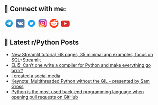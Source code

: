 ## 🔎 Connect with me:
[<img src="https://github.com/bullbesh/bullbesh/blob/main/images/Telegram.png" width="32" height="32" />](https://t.me/bullbesh)
[<img src="https://github.com/bullbesh/bullbesh/blob/main/images/VK.png" width="32" height="32" />](https://vk.com/bullbesh)
[<img src="https://github.com/bullbesh/bullbesh/blob/main/images/Twitter.png" width="32" height="32" />](https://twitter.com/bullbesh1)
[<img src="https://github.com/bullbesh/bullbesh/blob/main/images/Instagram.png" width="32" height="32" />](https://www.instagram.com/bullbesh)
[<img src="https://github.com/bullbesh/bullbesh/blob/main/images/Reddit.png" width="32" height="32" />](https://www.reddit.com/user/bullbesh)
[<img src="https://github.com/bullbesh/bullbesh/blob/main/images/YouTube.png" width="32" height="32" />](https://www.youtube.com/channel/UCtfjRs6uzgq5mfm8S06WTcg)

## 📕 Latest r/Python Posts
<!-- BLOG-POST-LIST:START -->
- [New Streamlit tutorial, 68 pages, 35 minimal app examples, focus on SQL+Streamlit](https://www.reddit.com/r/Python/comments/ykapvv/new_streamlit_tutorial_68_pages_35_minimal_app/)
- [ELI5: Can’t one write a compiler for Python and make everything go brrrr?](https://www.reddit.com/r/Python/comments/yka96n/eli5_cant_one_write_a_compiler_for_python_and/)
- [I created a social media](https://www.reddit.com/r/Python/comments/yk9i06/i_created_a_social_media/)
- [Keynote: Multithreaded Python without the GIL - presented by Sam Gross](https://www.reddit.com/r/Python/comments/yk98zm/keynote_multithreaded_python_without_the_gil/)
- [Python is the most used back-end programming language when opening pull requests on GitHub](https://www.reddit.com/r/Python/comments/yk97p5/python_is_the_most_used_backend_programming/)
<!-- BLOG-POST-LIST:END -->
